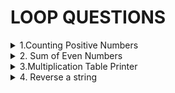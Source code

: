 # LOOP QUESTIONS

<details>
<summary> 1.Counting Positive Numbers
</summary>
Problem:Given a list of numbers,count how many are postive.
</details>

<details>
<summary>2. Sum of Even Numbers
</summary>
Problem: Calculate the sum of even numbers up to a given number n 
</details>

<details>
<summary>3.Multiplication Table Printer
</summary>
Problem:
Print the multiplication table for a given number up to 10 but skip the fifth iteration
</details>

<details>
<summary>4. Reverse a string
</summary>
Problem: Reverse a string
</details>

